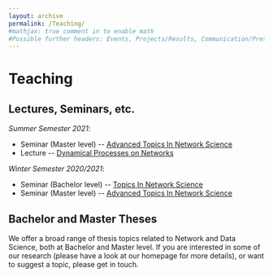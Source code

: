 ```yaml
---
layout: archive
permalink: /Teaching/
#mathjax: true comment in to enable math
#Possible further headers: Events, Projects/Results, Communication/Presentation, News
---
```

<script>addBackToTop({
  backgroundColor: '#fff',
  innerHTML: 'Back to Top',
  textColor: '#333'
})</script>
<style>
  #back-to-top {
    border: 1px solid #ccc;
    border-radius: 0;
    font-family: sans-serif;
    font-size: 14px;
    width: 100px;
    text-align: center;
    line-height: 30px;
    height: 30px;
  }
</style>

# Teaching

## Lectures, Seminars, etc.
*Summer Semester 2021*:
* Seminar (Master level) -- [Advanced Topics In Network Science](AdvancedTopicsInNetworkScienceSS2021)   
* Lecture -- [Dynamical Processes on Networks](DynamicalProcessesOnNetworksSS2021)

*Winter Semester 2020/2021*:
* Seminar (Bachelor level) -- [Topics In Network Science](TopicsInNetworkScience)
* Seminar (Master level) -- [Advanced Topics In Network Science](AdvancedTopicsInNetworkScience)

## Bachelor and Master Theses
We offer a broad range of thesis topics related to Network and Data Science, both at Bachelor and Master level.
If you are interested in some of our research (please have a look at our homepage for more details), or want to suggest a topic, please get in touch.

